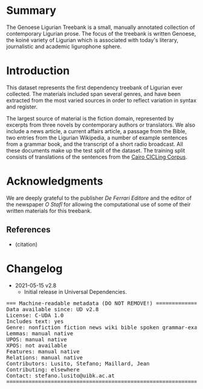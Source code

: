# Summary

The Genoese Ligurian Treebank is a small, manually annotated collection of contemporary Ligurian prose. The focus of the treebank is written Genoese, the koiné variety of Ligurian which is associated with today's literary, journalistic and academic ligurophone sphere.

# Introduction

This dataset represents the first dependency treebank of Ligurian ever collected. The materials included span several genres, and have been extracted from the most varied sources in order to reflect variation in syntax and register.

The largest source of material is the fiction domain, represented by excerpts from three novels by contemporary authors or translators. We also include a news article, a current affairs article, a passage from the Bible, two entries from the Ligurian Wikipedia, a number of example sentences from a grammar book, and the transcript of a short radio broadcast. All these documents make up the test split of the dataset. The training split consists of translations of the sentences from the [Cairo CICLing Corpus](https://github.com/UniversalDependencies/cairo).

# Acknowledgments

We are deeply grateful to the publisher _De Ferrari Editore_ and the editor of the newspaper _O Stafî_ for allowing the computational use of some of their written materials for this treebank.


## References

* (citation)


# Changelog

* 2021-05-15 v2.8
  * Initial release in Universal Dependencies.


<pre>
=== Machine-readable metadata (DO NOT REMOVE!) ================================
Data available since: UD v2.8
License: C-UDA 1.0
Includes text: yes
Genre: nonfiction fiction news wiki bible spoken grammar-examples
Lemmas: manual native
UPOS: manual native
XPOS: not available
Features: manual native
Relations: manual native
Contributors: Lusito, Stefano; Maillard, Jean
Contributing: elsewhere
Contact: stefano.lusito@uibk.ac.at
===============================================================================
</pre>
